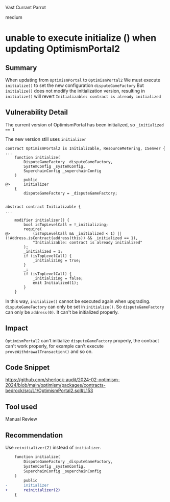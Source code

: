 Vast Currant Parrot

medium

# unable to execute initialize () when updating OptimismPortal2

## Summary
When updating from `OptimismPortal` to `OptimismPortal2`
We must execute  `initialize()` to set the new configuration `disputeGameFactory`
But `initialize()` does not modify the initialization version, resulting in `initialize()` will revert `Initializable: contract is already initialized`

## Vulnerability Detail

The current version of OptimismPortal has been initialized, so `_initialized == 1`

The new version still uses `initializer`

```solidity
contract OptimismPortal2 is Initializable, ResourceMetering, ISemver {
...
    function initialize(
        DisputeGameFactory _disputeGameFactory,
        SystemConfig _systemConfig,
        SuperchainConfig _superchainConfig
    )
        public
@>      initializer
    {
        disputeGameFactory = _disputeGameFactory;


abstract contract Initializable {
...

    modifier initializer() {
        bool isTopLevelCall = !_initializing;
        require(
@>          (isTopLevelCall && _initialized < 1) || (!Address.isContract(address(this)) && _initialized == 1),
            "Initializable: contract is already initialized"
        );
        _initialized = 1;
        if (isTopLevelCall) {
            _initializing = true;
        }
        _;
        if (isTopLevelCall) {
            _initializing = false;
            emit Initialized(1);
        }
    }
```

In this way, `initialize()` cannot be executed again when upgrading.
`disputeGameFactory` can only be set in `initialize()`.
So `disputeGameFactory` can only be `address(0)`.
It can't be initialized properly.
## Impact

`OptimismPortal2` can't initialize `disputeGameFactory` properly, the contract can't work properly, for example can't execute `proveWithdrawalTransaction()` and so on.

## Code Snippet
https://github.com/sherlock-audit/2024-02-optimism-2024/blob/main/optimism/packages/contracts-bedrock/src/L1/OptimismPortal2.sol#L153
## Tool used

Manual Review

## Recommendation
Use `reinitializer(2)` instead of `initializer`.

```diff
    function initialize(
        DisputeGameFactory _disputeGameFactory,
        SystemConfig _systemConfig,
        SuperchainConfig _superchainConfig
    )
        public
-       initializer
+       reinitializer(2)
    {
```
